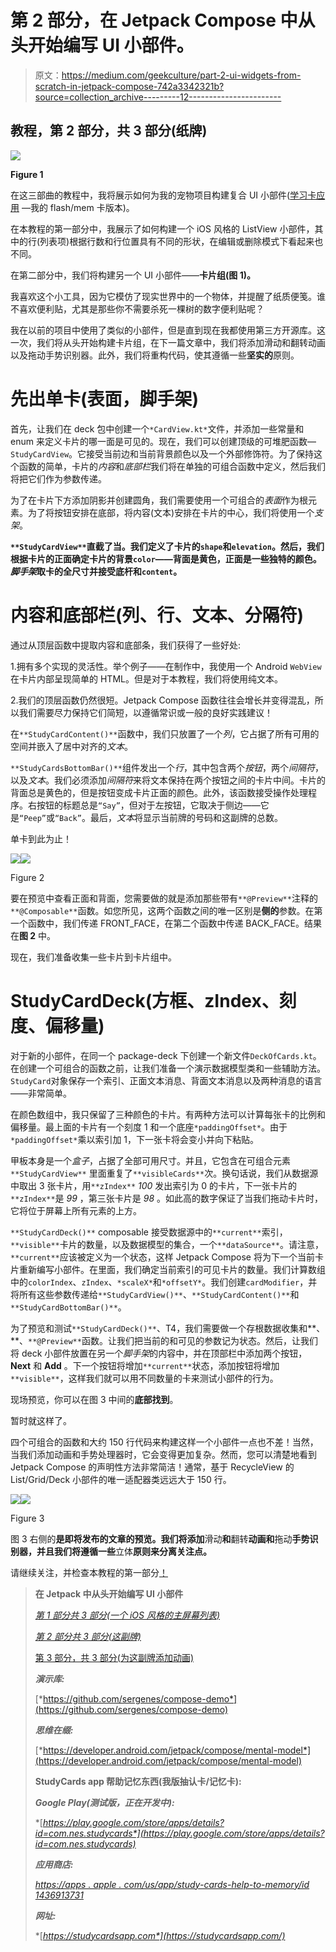 # 第 2 部分，在 Jetpack Compose 中从头开始编写 UI 小部件。

> 原文：<https://medium.com/geekculture/part-2-ui-widgets-from-scratch-in-jetpack-compose-742a3342321b?source=collection_archive---------12----------------------->

## 教程，第 2 部分，共 3 部分(纸牌)

![](img/72f9803f9d18c4bc5b52091ab2e7c291.png)

**Figure 1**

在这三部曲的教程中，我将展示如何为我的宠物项目构建复合 UI 小部件([学习卡应用](https://studycardsapp.com) —我的 flash/mem 卡版本)。

在本教程的第一部分中，我展示了如何构建一个 iOS 风格的 ListView 小部件，其中的行(列表项)根据行数和行位置具有不同的形状，在编辑或删除模式下看起来也不同。

在第二部分中，我们将构建另一个 UI 小部件——**卡片组(图 1)。**

我喜欢这个小工具，因为它模仿了现实世界中的一个物体，并提醒了纸质便笺。谁不喜欢便利贴，尤其是那些你不需要杀死一棵树的数字便利贴呢？

我在以前的项目中使用了类似的小部件，但是直到现在我都使用第三方开源库。这一次，我们将从头开始构建卡片组，在下一篇文章中，我们将添加滑动和翻转动画以及拖动手势识别器。此外，我们将重构代码，使其遵循一些**坚实的**原则。

# 先出单卡(表面，脚手架)

首先，让我们在 deck 包中创建一个`*CardView.kt*`文件，并添加一些常量和 enum 来定义卡片的哪一面是可见的。现在，我们可以创建顶级的可堆肥函数— `StudyCardView`。它接受当前边和当前背景颜色以及一个外部修饰符。为了保持这个函数的简单，卡片的*内容*和*底部栏*我们将在单独的可组合函数中定义，然后我们将把它们作为参数传递。

为了在卡片下方添加阴影并创建圆角，我们需要使用一个可组合的*表面*作为根元素。为了将按钮安排在底部，将内容(文本)安排在卡片的中心，我们将使用一个*支架*。

**`**StudyCardView**`直截了当。我们定义了卡片的`shape`和`elevation`。然后，我们根据卡片的正面确定卡片的背景`color`——背面是黄色，正面是一些独特的颜色。*脚手架*取卡的全尺寸并接受底杆和`content`。**

# 内容和底部栏(列、行、文本、分隔符)

通过从顶层函数中提取内容和底部条，我们获得了一些好处:

1.拥有多个实现的灵活性。举个例子——在制作中，我使用一个 Android `WebView`在卡片内部呈现简单的 HTML。但是对于本教程，我们将使用纯文本。

2.我们的顶层函数仍然很短。Jetpack Compose 函数往往会增长并变得混乱，所以我们需要尽力保持它们简短，以遵循常识或一般的良好实践建议！

在`**StudyCardContent()**`函数中，我们只放置了一个*列*，它占据了所有可用的空间并嵌入了居中对齐的*文本*。

`**StudyCardsBottomBar()**`组件发出一个*行*，其中包含两个*按钮*，两个*间隔符*，以及*文本*。我们必须添加*间隔符*来将文本保持在两个按钮之间的卡片中间。卡片的背面总是黄色的，但是按钮变成卡片正面的颜色。此外，该函数接受操作处理程序。右按钮的标题总是`“Say”`，但对于左按钮，它取决于侧边——它是`“Peep”`或`“Back”`。最后，*文本*将显示当前牌的号码和这副牌的总数。

单卡到此为止！

![](img/a772fea148356d1d34392c026caf40ff.png)![](img/235a569b6494b53e3d611272c8668cb1.png)

Figure 2

要在预览中查看正面和背面，您需要做的就是添加那些带有`**@Preview**`注释的`**@Composable**`函数。如您所见，这两个函数之间的唯一区别是**侧的**参数。在第一个函数中，我们传递 FRONT_FACE，在第二个函数中传递 BACK_FACE。结果在**图 2** 中。

现在，我们准备收集一些卡片到卡片组中。

# StudyCardDeck(方框、zIndex、刻度、偏移量)

对于新的小部件，在同一个 package-deck 下创建一个新文件`DeckOfCards.kt`。在创建一个可组合的函数之前，让我们准备一个演示数据模型类和一些辅助方法。`StudyCard`对象保存一个索引、正面文本消息、背面文本消息以及两种消息的语言——非常简单。

在颜色数组中，我只保留了三种颜色的卡片。有两种方法可以计算每张卡的比例和偏移量。最上面的卡片有一个刻度 1 和一个底座`*paddingOffset*`。由于`*paddingOffset*`乘以索引加 1，下一张卡将会变小并向下粘贴。

甲板本身是一个*盒子*，占据了全部可用尺寸。并且，它包含在可组合元素`**StudyCardView**` 里面重复了`**visibleCards**`次。换句话说，我们从数据源中取出 3 张卡片，用`**zIndex**` *100* 发出索引为 0 的卡片，下一张卡片的`**zIndex**`是 *99* ，第三张卡片是 *98* 。如此高的数字保证了当我们拖动卡片时，它将位于屏幕上所有元素的上方。

`**StudyCardDeck()**` composable 接受数据源中的`**current**`索引，`**visible**`卡片的数量，以及数据模型的集合，一个`**dataSource**`。请注意，`**current**`应该被定义为一个状态，这样 Jetpack Compose 将为下一个当前卡片重新编写小部件。在里面，我们确定当前索引的可见卡片的数量。我们计算数组中的`colorIndex`、`zIndex`、`*scaleX*`和`*offsetY*`。我们创建`cardModifier`，并将所有这些参数传递给`**StudyCardView()**`、`**StudyCardContent()**`和`**StudyCardBottomBar()**`。

为了预览和测试`**StudyCardDeck()**`、T4，我们需要做一个存根数据收集和**、**、`**@Preview**`函数。让我们把当前的和可见的参数记为状态。然后，让我们将 deck 小部件放置在另一个*脚手架*的内容中，并在顶部栏中添加两个按钮， **Next** 和 **Add** 。下一个按钮将增加`**current**`状态，添加按钮将增加`**visible**`，这样我们就可以用不同数量的卡来测试小部件的行为。

现场预览，你可以在图 3 中间的**底部找到**。

暂时就这样了。

四个可组合的函数和大约 150 行代码来构建这样一个小部件一点也不差！当然，当我们添加动画和手势处理器时，它会变得更加复杂。然而，您可以清楚地看到 Jetpack Compose 的声明性方法非常简洁！通常，基于 RecycleView 的 List/Grid/Deck 小部件的唯一适配器类远远大于 150 行。

![](img/7851bb4ca5e569c92e9a8d89583ab2ea.png)![](img/300ebb1a1e0f45aa79d2f2213958ecef.png)

Figure 3

图 3 右侧的**是即将发布的文章的预览。我们将添加**滑动**和**翻转**动画和**拖动**手势识别器，并且我们将遵循一些**立体**原则来分离关注点。**

请继续关注，并检查本教程的第一部分[！](https://sergey-nes.medium.com/ui-widgets-from-scratch-in-jetpack-compose-b16a74ca95e5)

> **在 Jetpack 中从头开始编写 UI 小部件**
> 
> [*第 1 部分共 3 部分(一个 iOS 风格的主屏幕列表)*](/nerd-for-tech/ui-widgets-from-scratch-in-jetpack-compose-b16a74ca95e5)
> 
> [*第 2 部分共 3 部分(这副牌)*](https://sergey-nes.medium.com/part-2-ui-widgets-from-scratch-in-jetpack-compose-742a3342321b)
> 
> [第 3 部分，共 3 部分(为这副牌添加动画)](https://sergey-nes.medium.com/part-3-ui-widgets-from-scratch-in-jetpack-compose-4225000de91d)
> 
> ***演示库:***
> 
> [*https://github.com/sergenes/compose-demo*](https://github.com/sergenes/compose-demo)
> 
> ***思维在缀:***
> 
> [*https://developer.android.com/jetpack/compose/mental-model*](https://developer.android.com/jetpack/compose/mental-model)
> 
> ****StudyCards app 帮助记忆东西(我版抽认卡/记忆卡):****
> 
> ***Google Play(测试版，正在开发中):***
> 
> *[*https://play.google.com/store/apps/details?id=com.nes.studycards*](https://play.google.com/store/apps/details?id=com.nes.studycards)*
> 
> ***应用商店:***
> 
> *[*https://apps . apple . com/us/app/study-cards-help-to-memory/id 1436913731*](https://apps.apple.com/us/app/study-cards-help-to-memorize/id1436913731)*
> 
> ***网址:***
> 
> *[*https://studycardsapp.com*](https://studycardsapp.com/)*